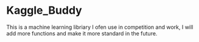 # Kaggle_Buddy

This is a machine learning libriary I ofen use in competition and work, I will add more functions and make it more standard in the future.
